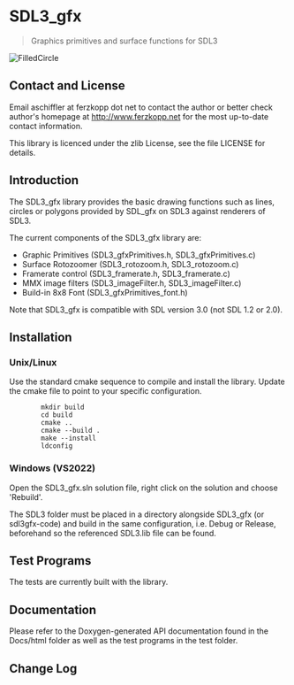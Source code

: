 # SDL3_gfx
> Graphics primitives and surface functions for SDL3

![FilledCircle](https://github.com/user-attachments/assets/7c848ff5-cd66-4c56-b655-0684fffed826)

## Contact and License

Email aschiffler at ferzkopp dot net to contact the author 
or better check author's homepage at http://www.ferzkopp.net 
for the most up-to-date contact information.

This library is licenced under the zlib License, see the file LICENSE for details. 


## Introduction

The SDL3_gfx library provides the basic drawing functions such as lines,
circles or polygons provided by SDL_gfx on SDL3 against renderers of SDL3.

The current components of the SDL3_gfx library are:
- Graphic Primitives (SDL3_gfxPrimitives.h, SDL3_gfxPrimitives.c)
- Surface Rotozoomer (SDL3_rotozoom.h, SDL3_rotozoom.c)
- Framerate control (SDL3_framerate.h, SDL3_framerate.c)
- MMX image filters (SDL3_imageFilter.h, SDL3_imageFilter.c)
- Build-in 8x8 Font (SDL3_gfxPrimitives_font.h)

Note that SDL3_gfx is compatible with SDL version 3.0 (not SDL 1.2 or 2.0).

## Installation

### Unix/Linux

Use the standard cmake sequence to compile and install the library.
Update the cmake file to point to your specific configuration.
```
        mkdir build
        cd build
        cmake ..
        cmake --build .
        make --install
        ldconfig
```

### Windows (VS2022)

Open the SDL3_gfx.sln solution file, right click on the solution and choose 'Rebuild'.

The SDL3 folder must be placed in a directory alongside SDL3_gfx (or sdl3gfx-code) and build in the same configuration, i.e. Debug or Release, beforehand so the referenced SDL3.lib file can be found.

## Test Programs

The tests are currently built with the library.

## Documentation

Please refer to the Doxygen-generated API documentation found in the
Docs/html folder as well as the test programs in the test folder.

## Change Log

```ChangeLog
```


